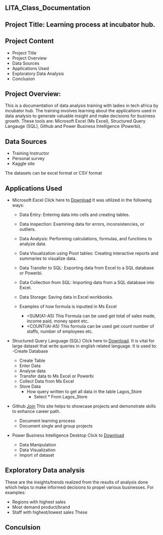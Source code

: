 ## LITA_Class_Documentation

## Project Title: Learning process at incubator hub.

## Project Content
- Project Title
- Project Overview
- Data Sources 
- Applications Used
- Exploratory Data Analysis
- Conclusion


## Project Overview: 
This is a documentation of data analysis training with ladies in tech africa by incubator hub. The training involves learning about the applications used in data analysis to generate valuable insight and make decisions for business growth. These tools are: Microsoft Excel (Ms Excel), Structured Query Langauge (SQL), Github and Power Business 
Intelligence (Powerbi). 

## Data Sources
   - Training Instructor
   - Personal survey
   - Kaggle site
     
The datasets can be excel format or CSV format

## Applications Used
- Microsoft Excel Click here to [Download](https://www.microsoft.com/en-us/microsoft-365/excel) It was utilized in the following ways:
   - Data Entry: Entering data into cells and creating tables.
   - Data Inspection: Examining data for errors, inconsistencies, or outliers.
   - Data Analysis: Performing calculations, formulas, and functions to analyze data.
   - Data Visualization using Pivot tables: Creating interactive reports and summaries to visualize data.
   - Data Transfer to SQL: Exporting data from Excel to a SQL database or Powerbi.
   - Data Collection from SQL: Importing data from a SQL database into Excel.
   - Data Storage: Saving data in Excel workbooks.
   
   - Examples of how formula is inputted in Ms Excel 
      - =SUM(A1-A5)
      This Formula can be used get total of sales made, income paid, money spent etc.
      - =COUNT(AI-A5)
      This formula can be used get count number of staffs, number of employees etc.


 - Structured Query Language (SQL) Click here to [Download](https://www.microsoft.com/en-us/sql-server/sql-server-downloads). It is vital for large dataset that write queries in english related language. It is used to:
   -Create Database
   - Create Table
   - Enter Data
   - Analyse data
   - Transfer data to Ms Excel or Powerbi
   - Collect Data from Ms Excel
   - Store Data
     - How query written to get all data in the table Lagos_Store
       - Select * From Lagos_Store


- Github [Join](https://github.com)
This site helps to showcase projects and demonstrate skills to enhance career path.
    - Document learning process
    - Document single and group projects

- Power Business Intelligence Desktop Click to  [Download](https://www.microsoft.com/en-us/power-platform/products/power-bi/downloads)
   - Data Manipulation
   - Data Visualization
   - Import of dataset

## Exploratory Data analysis
These are the insights/trends realized from the results of analysis done which  helps to make informed decisions to propel various businesses. For examples: 
  - Regions with highest sales
  - Most demand product/brand
  - Staff with highest/lowest sales
    These
## Conculsion

  

